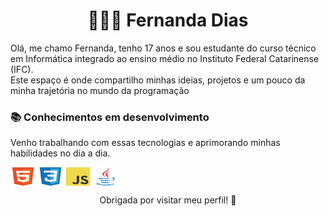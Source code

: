 <h1 align="center">👩🏻‍💻 Fernanda Dias</h1>

<p>
Olá, me chamo Fernanda, tenho 17 anos e sou estudante do curso técnico em Informática integrado ao ensino médio no Instituto Federal Catarinense (IFC). <br>
Este espaço é onde compartilho minhas ideias, projetos e um pouco da minha trajetória no mundo da programação
</p>

### 📚 Conhecimentos em desenvolvimento  
Venho trabalhando com essas tecnologias e aprimorando minhas habilidades no dia a dia.
<div style="display: inline_block">
  <img 
    align="center" 
    alt="HTML" 
    height="30" 
    width="40" 
    src="https://raw.githubusercontent.com/devicons/devicon/master/icons/html5/html5-original.svg"
  >
  <img 
    align="center" 
    alt="CSS" 
    height="30" 
    width="40" 
    src="https://raw.githubusercontent.com/devicons/devicon/master/icons/css3/css3-original.svg"
  >
  <img 
    align="center" 
    alt="JavaScript" 
    height="30" 
    width="40" 
    src="https://raw.githubusercontent.com/devicons/devicon/master/icons/javascript/javascript-original.svg"
  >
  <img 
    align="center" 
    alt="Java" 
    height="30" 
    width="40" 
    src="https://raw.githubusercontent.com/devicons/devicon/master/icons/java/java-original.svg"
  >
</div>

<p align="center">
  Obrigada por visitar meu perfil! 🌟
</p>

